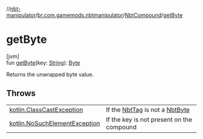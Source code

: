 //[nbt-manipulator](../../../index.md)/[br.com.gamemods.nbtmanipulator](../index.md)/[NbtCompound](index.md)/[getByte](get-byte.md)

# getByte

[jvm]\
fun [getByte](get-byte.md)(key: [String](https://kotlinlang.org/api/latest/jvm/stdlib/kotlin/-string/index.html)): [Byte](https://kotlinlang.org/api/latest/jvm/stdlib/kotlin/-byte/index.html)

Returns the unwrapped byte value.

## Throws

| | |
|---|---|
| [kotlin.ClassCastException](https://kotlinlang.org/api/latest/jvm/stdlib/kotlin/-class-cast-exception/index.html) | If the [NbtTag](../-nbt-tag/index.md) is not a [NbtByte](../-nbt-byte/index.md) |
| [kotlin.NoSuchElementException](https://kotlinlang.org/api/latest/jvm/stdlib/kotlin/-no-such-element-exception/index.html) | If the key is not present on the compound |

